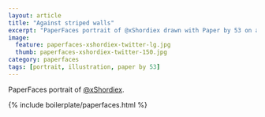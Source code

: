 ```yaml
---
layout: article
title: "Against striped walls"
excerpt: "PaperFaces portrait of @xShordiex drawn with Paper by 53 on an iPad."
image: 
  feature: paperfaces-xshordiex-twitter-lg.jpg
  thumb: paperfaces-xshordiex-twitter-150.jpg
category: paperfaces
tags: [portrait, illustration, paper by 53]
---
```


PaperFaces portrait of [@xShordiex](http://twitter.com/xShordiex).

{% include boilerplate/paperfaces.html %}